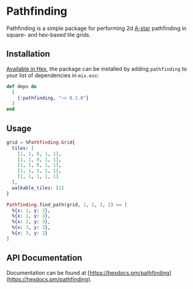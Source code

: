 # Pathfinding

Pathfinding is a simple package for performing 2d [A-star](https://en.wikipedia.org/wiki/A*_search_algorithm) pathfinding in square- and hex-based tile grids.

## Installation

[Available in Hex](https://hex.pm/packages/pathfinding), the package can be installed
by adding `pathfinding` to your list of dependencies in `mix.exs`:

```elixir
def deps do
  [
    {:pathfinding, "~> 0.1.0"}
  ]
end
```

## Usage

```elixir
grid = %Pathfinding.Grid{
  tiles: [
    [1, 1, 0, 1, 1],
    [1, 1, 0, 1, 1],
    [1, 1, 0, 1, 1],
    [1, 1, 1, 1, 1],
    [1, 1, 1, 1, 1]
  ],
  walkable_tiles: [1]
}

Pathfinding.find_path(grid, 1, 2, 3, 2) == [
  %{x: 1, y: 2},
  %{x: 1, y: 3},
  %{x: 2, y: 3},
  %{x: 3, y: 3},
  %{x: 3, y: 2}
]
```

## API Documentation

Documentation can be found at [https://hexdocs.pm/pathfinding](https://hexdocs.pm/pathfinding).
